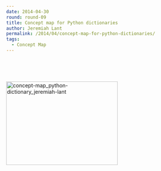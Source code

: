 ```yaml
---
date: 2014-04-30
round: round-09
title: Concept map for Python dictionaries
author: Jeremiah Lant
permalink: /2014/04/concept-map-for-python-dictionaries/
tags:
  - Concept Map
---
```

&nbsp;

&nbsp;

[<img class="alignnone size-medium wp-image-6864" alt="concept-map_python-dictionary_jeremiah-lant" src="http://teaching.software-carpentry.org/wp-content/uploads/2014/04/concept-map_python-dictionary_jeremiah-lant-300x225.jpg" width="300" height="225" />][1]

 [1]: http://teaching.software-carpentry.org/wp-content/uploads/2014/04/concept-map_python-dictionary_jeremiah-lant.jpg
